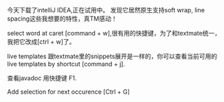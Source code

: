 今天下载了intelliJ IDEA,正在试用中。
发现它居然原生支持soft wrap, line spacing这些我想要的特性，真TM感动！

select word at caret [command + w],很有用的快捷键，为了和textmate统一，我把它改成[ctrl + w]了。


live templates 跟textmate里的snippets展开是一样的，你可以查看当前可用的live templates  by shortcut [command + j].


查看javadoc  用快捷键 F1.

Add selection for next occurence   [Ctrl + G]